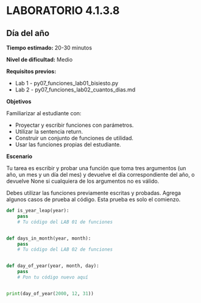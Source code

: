 # LABORATORIO 4.1.3.8

## Día del año

**Tiempo estimado:**
20-30 minutos

**Nivel de dificultad:**
Medio

**Requisitos previos:**

- Lab 1 - py07_funciones_lab01_bisiesto.py
- Lab 2 - py07_funciones_lab02_cuantos_dias.md

**Objetivos**

Familiarizar al estudiante con:
- Proyectar y escribir funciones con parámetros.
- Utilizar la sentencia return.
- Construir un conjunto de funciones de utilidad.
- Usar las funciones propias del estudiante.

**Escenario**

Tu tarea es escribir y probar una función que toma tres argumentos (un año, un mes y un día del mes) y devuelve el
día correspondiente del año, o devuelve None si cualquiera de los argumentos no es válido.

Debes utilizar las funciones previamente escritas y probadas. Agrega algunos casos de prueba al código. Esta prueba
es solo el comienzo.

```python
def is_year_leap(year):
    pass
    # Tu código del LAB 01 de funciones


def days_in_month(year, month):
    pass 
    # Tu código del LAB 02 de funciones


def day_of_year(year, month, day):
    pass 
    # Pon tu código nuevo aquí


print(day_of_year(2000, 12, 31))
```
